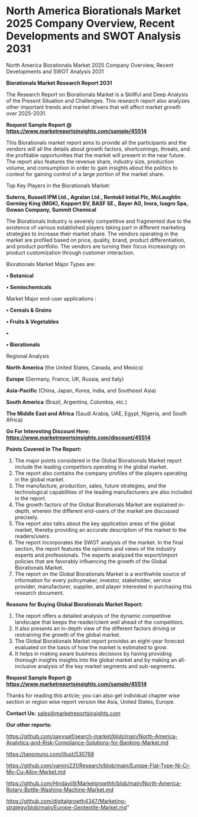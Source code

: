 # North America Biorationals Market 2025 Company Overview, Recent Developments and SWOT Analysis 2031
North America Biorationals Market 2025 Company Overview, Recent Developments and SWOT Analysis 2031

<strong>Biorationals Market Research Report 2031</strong>

The Research Report on Biorationals Market is a Skillful and Deep Analysis of the Present Situation and Challenges. This research report also analyzes other important trends and market drivers that will affect market growth over 2025-2031.

<strong>Request Sample Report @ <a href=https://www.marketreportsinsights.com/sample/45514>https://www.marketreportsinsights.com/sample/45514</a></strong>

This Biorationals market report aims to provide all the participants and the vendors will all the details about growth factors, shortcomings, threats, and the profitable opportunities that the market will present in the near future. The report also features the revenue share, industry size, production volume, and consumption in order to gain insights about the politics to contest for gaining control of a large portion of the market share.

Top Key Players in the Biorationals Market:

<strong>Suterra, Russell IPM Ltd., Agralan Ltd., Rentokil Initial Plc, McLaughlin Gormley King (MGK), Koppert BV, BASF SE., Bayer AG, Inora, Isagro Spa, Gowan Company, Summit Chemical</strong>

The Biorationals Industry is severely competitive and fragmented due to the existence of various established players taking part in different marketing strategies to increase their market share. The vendors operating in the market are profiled based on price, quality, brand, product differentiation, and product portfolio. The vendors are turning their focus increasingly on product customization through customer interaction.

Biorationals Market Major Types are:

<strong>•  Botanical

•  Semiochemicals</strong>

Market Major end-user applications :

<strong>•  Cereals & Grains

•  Fruits & Vegetables

•  

•  Biorationals</strong>

Regional Analysis

</u><strong><b>North America</b></strong> (the United States, Canada, and Mexico)

<strong><b>Europe </b></strong>(Germany, France, UK, Russia, and Italy)

<strong><b>Asia-Pacific</b></strong> (China, Japan, Korea, India, and Southeast Asia)

<strong><b>South America</b></strong> (Brazil, Argentina, Colombia, etc.)

<strong><b>The Middle East and Africa</b></strong> (Saudi Arabia, UAE, Egypt, Nigeria, and South Africa)

<strong>Go For Interesting Discount Here: <a href=https://www.marketreportsinsights.com/discount/45514>https://www.marketreportsinsights.com/discount/45514</a></strong>

<strong>Points Covered in The Report:</strong>
<ol>
  <li>The major points considered in the Global Biorationals Market report include the leading competitors operating in the global market.</li>
  <li>The report also contains the company profiles of the players operating in the global market.</li>
  <li>The manufacture, production, sales, future strategies, and the technological capabilities of the leading manufacturers are also included in the report.</li>
  <li>The growth factors of the Global Biorationals Market are explained in-depth, wherein the different end-users of the market are discussed precisely.</li>
  <li>The report also talks about the key application areas of the global market, thereby providing an accurate description of the market to the readers/users.</li>
  <li>The report incorporates the SWOT analysis of the market. In the final section, the report features the opinions and views of the industry experts and professionals. The experts analyzed the export/import policies that are favorably influencing the growth of the Global Biorationals Market.</li>
  <li>The report on the Global Biorationals Market is a worthwhile source of information for every policymaker, investor, stakeholder, service provider, manufacturer, supplier, and player interested in purchasing this research document.</li>
</ol>
<strong>Reasons for Buying Global Biorationals Market Report:</strong>

<ol>
  <li>The report offers a detailed analysis of the dynamic competitive landscape that keeps the reader/client well ahead of the competitors.</li>
  <li>It also presents an in-depth view of the different factors driving or restraining the growth of the global market.</li>
  <li>The Global Biorationals Market report provides an eight-year forecast evaluated on the basis of how the market is estimated to grow.</li>
  <li>It helps in making aware business decisions by having providing thorough insights insights into the global market and by making an all-inclusive analysis of the key market segments and sub-segments.</li>
</ol>
<strong>Request Sample Report @ <a href=https://www.marketreportsinsights.com/sample/45514>https://www.marketreportsinsights.com/sample/45514</a></strong>


Thanks for reading this article; you can also get individual chapter wise section or region wise report version like Asia, United States, Europe.

<strong>Contact Us:</strong>
sales@marketreportsinsights.com

<strong>Our other reports:</strong>

<a href=https://github.com/sayysaif/search-market/blob/main/North-America-Analytics-and-Risk-Compliance-Solutions-for-Banking-Market.md>https://github.com/sayysaif/search-market/blob/main/North-America-Analytics-and-Risk-Compliance-Solutions-for-Banking-Market.md</a>

<a href=https://tanomuno.com/illust/530768>https://tanomuno.com/illust/530768</a>

<a href=https://github.com/yamini231/Research/blob/main/Europe-Flat-Type-Ni-Cr-Mo-Cu-Alloy-Market.md>https://github.com/yamini231/Research/blob/main/Europe-Flat-Type-Ni-Cr-Mo-Cu-Alloy-Market.md</a>

<a href=https://github.com/Hindavii9/Marketgrowthh/blob/main/North-America-Rotary-Bottle-Washing-Machine-Market.md>https://github.com/Hindavii9/Marketgrowthh/blob/main/North-America-Rotary-Bottle-Washing-Machine-Market.md</a>

<a href=https://github.com/digitalgrowth4347/Marketing-strategy/blob/main/Europe-Geotextile-Market.md>https://github.com/digitalgrowth4347/Marketing-strategy/blob/main/Europe-Geotextile-Market.md</a>"

